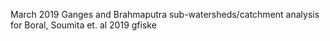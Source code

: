 March 2019
Ganges and Brahmaputra sub-watersheds/catchment analysis for Boral, Soumita et. al 2019
gfiske